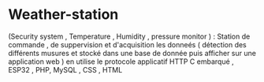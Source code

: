 # Weather-station
(Security system , Temperature , Humidity , pressure monitor ) : Station de commande , de suppervision et d'acquisition les donneés ( détection des différents musures et stocké dans une base de donnée puis afficher sur une application web ) en utilise le protocole applicatif HTTP C embarqué , ESP32 , PHP, MySQL , CSS , HTML

